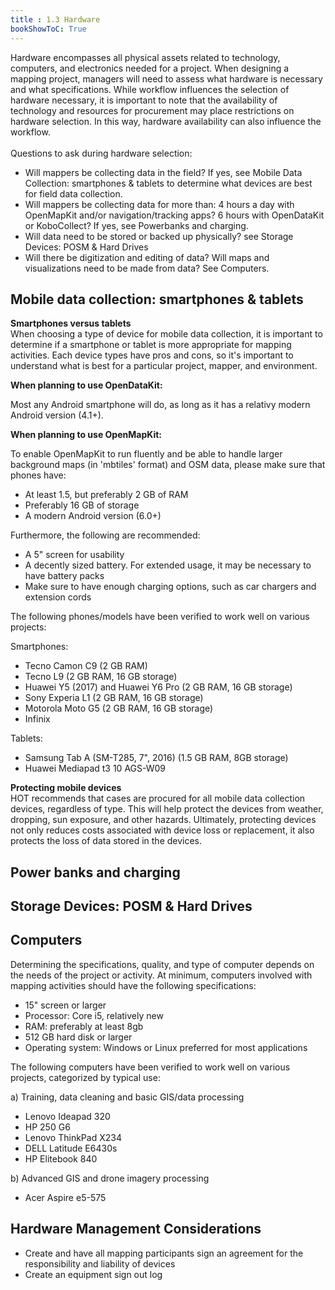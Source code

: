 ```yaml
---
title : 1.3 Hardware
bookShowToC: True
---
```


Hardware encompasses all physical assets related to technology, computers, and electronics needed for a project. When designing a mapping project, managers will need to assess what hardware is necessary and what specifications. While workflow influences the selection of hardware necessary, it is important to note that the availability of technology and resources for procurement may place restrictions on hardware selection. In this way, hardware availability can also influence the workflow. 
<br> <br>
Questions to ask during hardware selection: 

* Will mappers be collecting data in the field? If yes, see Mobile Data Collection: smartphones & tablets to determine what devices are best for field data collection. 
* Will mappers be collecting data for more than: 4 hours a day with OpenMapKit and/or navigation/tracking apps? 6 hours with OpenDataKit or KoboCollect? If yes, see Powerbanks and charging.
* Will data need to be stored or backed up physically? see Storage Devices: POSM & Hard Drives
* Will there be digitization and editing of data? Will maps and visualizations need to be made from data? See Computers. 

## Mobile data collection: smartphones & tablets

**Smartphones versus tablets** <br>
When choosing a type of device for mobile data collection, it is important to determine if a smartphone or tablet is more appropriate for mapping activities. Each device types have pros and cons, so it's important to understand what is best for a particular project, mapper, and environment. 



**When planning to use OpenDataKit:**

Most any Android smartphone will do, as long as it has a relativy modern Android version (4.1+).

**When planning to use OpenMapKit:**

To enable OpenMapKit to run fluently and be able to handle larger background maps (in 'mbtiles' format) and OSM data, please make sure that phones have:

* At least 1.5, but preferably 2 GB of RAM
* Preferably 16 GB of storage
* A modern Android version (6.0+)

Furthermore, the following are recommended:

* A 5" screen for usability
* A decently sized battery. For extended usage, it may be necessary to have battery packs
* Make sure to have enough charging options, such as car chargers and extension cords

The following phones/models have been verified to work well on various projects:

Smartphones:

* Tecno Camon C9 (2 GB RAM)
* Tecno L9 (2 GB RAM, 16 GB storage)
* Huawei Y5 (2017) and Huawei Y6 Pro (2 GB RAM, 16 GB storage)
* Sony Experia L1 (2 GB RAM, 16 GB storage)
* Motorola Moto G5 (2 GB RAM, 16 GB storage)
* Infinix

Tablets:

* Samsung Tab A (SM-T285, 7", 2016) (1.5 GB RAM, 8GB storage)
* Huawei Mediapad t3 10 AGS-W09

**Protecting mobile devices** <br>
HOT recommends that cases are procured for all mobile data collection devices, regardless of type. This will help protect the devices from weather, dropping, sun exposure, and other hazards. Ultimately, protecting devices not only reduces costs associated with device loss or replacement, it also protects the loss of data stored in the devices.

## Power banks and charging

## Storage Devices: POSM & Hard Drives


## Computers
Determining the specifications, quality, and type of computer depends on the needs of the project or activity. At minimum, computers involved with mapping activities should have the following specifications:

*  15" screen or larger
*  Processor: Core i5, relatively new
*  RAM: preferably at least 8gb
*  512 GB hard disk or larger
*  Operating system: Windows or Linux preferred for most applications

The following computers have been verified to work well on various projects, categorized by typical use:

a) Training, data cleaning and basic GIS/data processing

*  Lenovo Ideapad 320
*  HP 250 G6
*  Lenovo	ThinkPad X234
*  DELL	Latitude E6430s
*	 HP Elitebook 840

b) Advanced GIS and drone imagery processing

*  Acer Aspire e5-575


## Hardware Management Considerations

* Create and have all mapping participants sign an agreement for the responsibility and liability of devices 
* Create an equipment sign out log 
